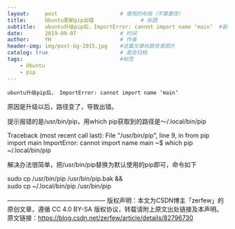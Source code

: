 ```yaml
---
layout:     post                    # 使用的布局（不需要改）
title:      Ubuntu更新pip出错               # 标题 
subtitle:   ubuntu升级pip后，ImportError: cannot import name ‘main‘  #副标题
date:       2019-09-07              # 时间
author:     YH                      # 作者
header-img: img/post-bg-2015.jpg    #这篇文章标题背景图片
catalog: true                       # 是否归档
tags:                               #标签
    - Ubuntu
    - pip
---
```


    ubuntu升级pip后， ImportError: cannot import name ‘main‘

原因是升级以后，路径变了，导致出错。

提示报错的是/usr/bin/pip，用which pip获取到的路径是～/.local/bin/pip

Traceback (most recent call last):
  File "/usr/bin/pip", line 9, in <module>
    from pip import main
ImportError: cannot import name main
~$ which pip
~/.local/bin/pip

解决办法很简单，把/usr/bin/pip替换为默认使用的pip即可，命令如下

sudo cp /usr/bin/pip /usr/bin/pip.bak && \
sudo cp ~/.local/bin/pip /usr/bin/pip

————————————————
版权声明：本文为CSDN博主「zerfew」的原创文章，遵循 CC 4.0 BY-SA 版权协议，转载请附上原文出处链接及本声明。
原文链接：https://blog.csdn.net/zerfew/article/details/82796730
